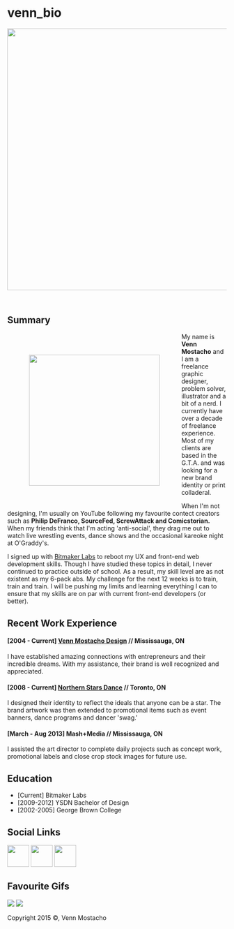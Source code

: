 # venn_bio
<html>
<metta charset="utf-8"  />
<title> Venn's Pretentious Bio </title>
<head>
</head>
	<body>
		<header>
		<img src="https://s-media-cache-ak0.pinimg.com/originals/bb/87/f7/bb87f71bbdd4486fbd1c9bd74d309bc7.jpg" width="600px"> 
		</header>
			<h2>Summary</h2>
				<p><img src="https://s-media-cache-ak0.pinimg.com/originals/7c/28/1c/7c281c6c8c549ceae479edbb9c5225c1.jpg" align="left" style="margin:50px 50px" height="300px">
				My name is <strong>Venn Mostacho</strong> and I am a freelance graphic designer, problem solver, illustrator and a bit of a nerd. I currently have over a decade of freelance experience. Most of my clients are based in the G.T.A. and was looking for a new brand identity or print colladeral. </p>
				<p>When I'm not designing, I'm usually on YouTube following my favourite contect creators such as <strong>Philip DeFranco, SourceFed, ScrewAttack and Comicstorian.</strong> When my friends think that I'm acting 'anti-social', they drag me out to watch live wrestling events, dance shows and the occasional kareoke night at O'Graddy's.</p>
				<p>I signed up with <a href="https://bitmakerlabs.com/">Bitmaker Labs</a> to reboot my UX and front-end web development skills. Though I have studied these topics in detail, I never continued to practice outside of school. As a result, my skill level are as not existent as my 6-pack abs. My challenge for the next 12 weeks is to train, train and train. I will be pushing my limits and learning everything I can to ensure that my skills are on par with current front-end developers (or better).</p>
			<h2>Recent Work Experience</h2>
					<h4>[2004 - Current] <a href="http://vennmostacho.com/">Venn Mostacho Design</a>  //  Mississauga, ON</h4>
					<p>I have established amazing connections with entrepreneurs and their incredible dreams. With my assistance, their brand is well recognized and appreciated.</p>
					<h4>[2008 - Current] <a href="http://www.northernstarsdance.com/">Northern Stars Dance</a>  //  Toronto, ON</h4>
					<p>I designed their identity to reflect the ideals that anyone can be a star. The brand artwork was then extended to promotional items such as event banners, dance programs and dancer 'swag.'</p>
					<h4>[March - Aug 2013] Mash+Media  //  Mississauga, ON</h4>
					<p>I assisted the art director to complete daily projects such as concept work, promotional labels and close crop stock images for future use.</p>
			<h2>Education</h2>
					<ul>
						<li>[Current] Bitmaker Labs</li>
						<li>[2009-2012] YSDN Bachelor of Design</li>
						<li>[2002-2005] George Brown College </li>
					</ul>
			<h2>Social Links</h2>
			<a href="https://instagram.com/the_venntastic/" target="_blank"><img src="https://s-media-cache-ak0.pinimg.com/originals/e2/b7/73/e2b7734b912e9dd389f0546c7feaa8a9.png" width="50px" height="50px"></a> <a href="https://www.behance.net/vennmostacho/" target="_blank"><img src="https://s-media-cache-ak0.pinimg.com/originals/8a/20/f1/8a20f1736c43f45499b0d328202ea0ca.png" width="50px" height="50px"></a> <a href="https://twitter.com/venntastic" target="_blank"><img src="https://s-media-cache-ak0.pinimg.com/originals/d4/4c/62/d44c620212500dbdbb8d91472e659f1b.png" width="50px" height="50px"></a>
			<h2>Favourite Gifs</h2>
			<img src="https://s-media-cache-ak0.pinimg.com/originals/cb/98/6b/cb986bb3a05c8467a44aee1166c870fa.gif">
			<img src="https://s-media-cache-ak0.pinimg.com/originals/b5/89/51/b589512b2be3a2eb304ed6ec05e69643.jpg">
	</body>
<footer><p>Copyright 2015 &copy;, Venn Mostacho</p></footer>
</html>
